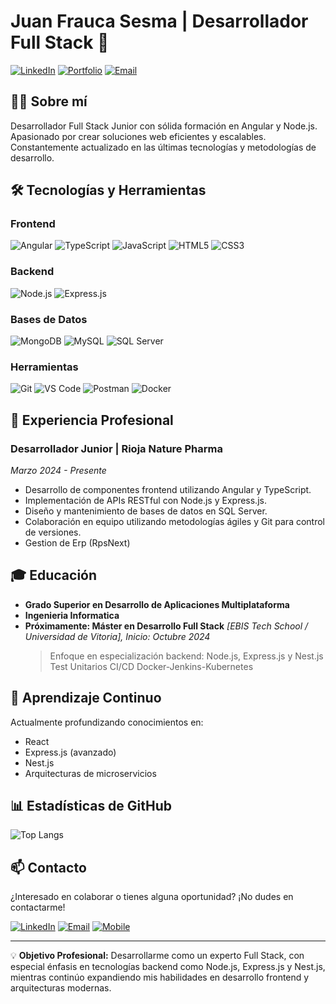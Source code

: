 # Juan Frauca Sesma | Desarrollador Full Stack  🚀

[![LinkedIn](https://img.shields.io/badge/LinkedIn-0077B5?style=for-the-badge&logo=linkedin&logoColor=white)](https://www.linkedin.com/in/juan-frauca-sesma-48bba9264)
[![Portfolio](https://img.shields.io/badge/Portfolio-255E63?style=for-the-badge&logo=About.me&logoColor=white)](https://wuuanito.github.io/mi-porfolio/)
[![Email](https://img.shields.io/badge/Email-D14836?style=for-the-badge&logo=gmail&logoColor=white)](mailto:juanfrauca@outlook.com)

## 👨‍💻 Sobre mí

Desarrollador Full Stack Junior con sólida formación en Angular y Node.js. Apasionado por crear soluciones web eficientes y escalables. Constantemente actualizado en las últimas tecnologías y metodologías de desarrollo.

## 🛠️ Tecnologías y Herramientas

### Frontend
![Angular](https://img.shields.io/badge/Angular-DD0031?style=for-the-badge&logo=angular&logoColor=white)
![TypeScript](https://img.shields.io/badge/TypeScript-007ACC?style=for-the-badge&logo=typescript&logoColor=white)
![JavaScript](https://img.shields.io/badge/JavaScript-F7DF1E?style=for-the-badge&logo=javascript&logoColor=black)
![HTML5](https://img.shields.io/badge/HTML5-E34F26?style=for-the-badge&logo=html5&logoColor=white)
![CSS3](https://img.shields.io/badge/CSS3-1572B6?style=for-the-badge&logo=css3&logoColor=white)

### Backend
![Node.js](https://img.shields.io/badge/Node.js-339933?style=for-the-badge&logo=nodedotjs&logoColor=white)
![Express.js](https://img.shields.io/badge/Express.js-000000?style=for-the-badge&logo=express&logoColor=white)

### Bases de Datos
![MongoDB](https://img.shields.io/badge/MongoDB-4EA94B?style=for-the-badge&logo=mongodb&logoColor=white)
![MySQL](https://img.shields.io/badge/MySQL-005C84?style=for-the-badge&logo=mysql&logoColor=white)
![SQL Server](https://img.shields.io/badge/Microsoft%20SQL%20Server-CC2927?style=for-the-badge&logo=microsoft%20sql%20server&logoColor=white)

### Herramientas
![Git](https://img.shields.io/badge/GIT-E44C30?style=for-the-badge&logo=git&logoColor=white)
![VS Code](https://img.shields.io/badge/Visual_Studio_Code-0078D4?style=for-the-badge&logo=visual%20studio%20code&logoColor=white)
![Postman](https://img.shields.io/badge/Postman-FF6C37?style=for-the-badge&logo=Postman&logoColor=white)
![Docker](https://img.shields.io/badge/Docker-2CA5E0?style=for-the-badge&logo=docker&logoColor=white)

## 💼 Experiencia Profesional

### Desarrollador Junior | Rioja Nature Pharma
*Marzo 2024 - Presente*

- Desarrollo de componentes frontend utilizando Angular y TypeScript.
- Implementación de APIs RESTful con Node.js y Express.js.
- Diseño y mantenimiento de bases de datos en SQL Server.
- Colaboración en equipo utilizando metodologías ágiles y Git para control de versiones.
- Gestion de Erp (RpsNext)

## 🎓 Educación

- **Grado Superior en Desarrollo de Aplicaciones Multiplataforma**
- **Ingenieria Informatica**
- **Próximamente: Máster en Desarrollo Full Stack**
  *[EBIS Tech School / Universidad de Vitoria], Inicio: Octubre 2024*
  > Enfoque en especialización backend: Node.js, Express.js y Nest.js
  > Test Unitarios
  > CI/CD
  > Docker-Jenkins-Kubernetes

## 🌱 Aprendizaje Continuo

Actualmente profundizando conocimientos en:
- React
- Express.js (avanzado)
- Nest.js
- Arquitecturas de microservicios

## 📊 Estadísticas de GitHub

![Top Langs](https://github-readme-stats.vercel.app/api/top-langs/?username=wuuanito&layout=compact&theme=vision-friendly-dark)

## 📫 Contacto

¿Interesado en colaborar o tienes alguna oportunidad? ¡No dudes en contactarme!

[![LinkedIn](https://img.shields.io/badge/LinkedIn-0077B5?style=for-the-badge&logo=linkedin&logoColor=white)](https://www.linkedin.com/in/juan-frauca-sesma-48bba9264)
[![Email](https://img.shields.io/badge/Email-D14836?style=for-the-badge&logo=gmail&logoColor=white)](mailto:juanfrauca@outlook.com)
[![Mobile](https://img.shields.io/badge/Mobile-+34%20XXX%20XXX%20XXX-25D366?style=for-the-badge&logo=whatsapp&logoColor=white)](tel:+34638756015)

---

💡 **Objetivo Profesional:** Desarrollarme como un experto Full Stack, con especial énfasis en tecnologías backend como Node.js, Express.js y Nest.js, mientras continúo expandiendo mis habilidades en desarrollo frontend y arquitecturas modernas.
